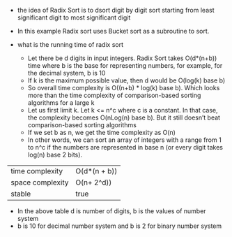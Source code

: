 - the idea of Radix Sort is to dsort digit by digit sort starting from least significant digit to most significant digit

- In this example Radix sort uses Bucket sort as a subroutine to sort.

- what is the running time of radix sort

  - Let there be d digits in input integers. Radix Sort takes O(d\*(n+b)) time where b is the base for representing numbers, for example, for the decimal system, b is 10
  - If k is the maximum possible value, then d would be O(log(k) base b)
  - So overall time complexity is O((n+b) \* log(k) base b). Which looks more than the time complexity of comparison-based sorting algorithms for a large k
  - Let us first limit k. Let k <= n^c where c is a constant. In that case, the complexity becomes O(nLog(n) base b). But it still doesn’t beat comparison-based sorting algorithms
  - If we set b as n, we get the time complexity as O(n)
  - In other words, we can sort an array of integers with a range from 1 to n^c if the numbers are represented in base n (or every digit takes log(n) base 2 bits).

|                  |               |
| ---------------- | ------------- |
| time complexity  | O(d\*(n + b)) |
| space complexity | O(n+ 2^d))    |
| stable           | true          |

- In the above table d is number of digits, b is the values of number system
- b is 10 for decimal number system and b is 2 for binary number system
